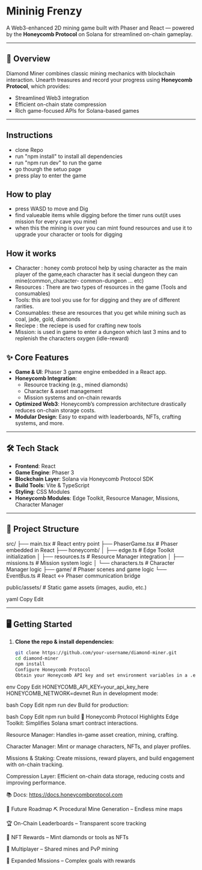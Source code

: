 # Mininig Frenzy

A Web3-enhanced 2D mining game built with Phaser and React — powered by the **Honeycomb Protocol** on Solana for streamlined on-chain gameplay.

---

## 🚀 Overview

Diamond Miner combines classic mining mechanics with blockchain interaction. Unearth treasures and record your progress using **Honeycomb Protocol**, which provides:

-   Streamlined Web3 integration
-   Efficient on-chain state compression
-   Rich game-focused APIs for Solana-based games

---

## Instructions

-   clone Repo
-   run "npm install" to install all dependencies
-   run "npm run dev" to run the game
-   go thourgh the setuo page
-   press play to enter the game

## How to play

-   press WASD to move and Dig
-   find valueable items while digging before the timer runs out(it uses mission for every cave you mine)
-   when this the mining is over you can mint found resources and use it to upgrade your character or tools for digging

## How it works 
- Character : honey comb protocol help by using character as the main player of the game,each character has it secial dungeon they can mine(common_character- common-dungeon ... etc)
- Resources : There are two types of resources in the game (Tools and consumables)
 - Tools: this are tool you use for for digging and they are of different rarities.
 - Consumables: these are resources that you get while mining such as coal, jade, gold, diamonds
- Reciepe : the reciepe is used for crafting new tools
- Mission: is used in game to enter a dungeon which last 3 mins and to replenish the characters oxygen (idle-reward)


## ✨ Core Features

-   **Game & UI**: Phaser 3 game engine embedded in a React app.
-   **Honeycomb Integration**:
    -   Resource tracking (e.g., mined diamonds)
    -   Character & asset management
    -   Mission systems and on-chain rewards
-   **Optimized Web3**: Honeycomb’s compression architecture drastically reduces on-chain storage costs.
-   **Modular Design**: Easy to expand with leaderboards, NFTs, crafting systems, and more.

---

## 🛠 Tech Stack

-   **Frontend**: React
-   **Game Engine**: Phaser 3
-   **Blockchain Layer**: Solana via Honeycomb Protocol SDK
-   **Build Tools**: Vite & TypeScript
-   **Styling**: CSS Modules
-   **Honeycomb Modules**: Edge Toolkit, Resource Manager, Missions, Character Manager

---

## 📂 Project Structure

src/
├── main.tsx # React entry point
├── PhaserGame.tsx # Phaser embedded in React
├── honeycomb/
│ ├── edge.ts # Edge Toolkit initialization
│ ├── resources.ts # Resource Manager integration
│ ├── missions.ts # Mission system logic
│ └── characters.ts # Character Manager logic
├── game/ # Phaser scenes and game logic
└── EventBus.ts # React ↔ Phaser communication bridge

public/assets/ # Static game assets (images, audio, etc.)

yaml
Copy
Edit

---

## 🖥 Getting Started

1. **Clone the repo & install dependencies:**
    ```bash
    git clone https://github.com/your-username/diamond-miner.git
    cd diamond-miner
    npm install
    Configure Honeycomb Protocol
    Obtain your Honeycomb API key and set environment variables in a .env file:
    ```

env
Copy
Edit
HONEYCOMB_API_KEY=your_api_key_here
HONEYCOMB_NETWORK=devnet
Run in development mode:

bash
Copy
Edit
npm run dev
Build for production:

bash
Copy
Edit
npm run build
🐝 Honeycomb Protocol Highlights
Edge Toolkit: Simplifies Solana smart contract interactions.

Resource Manager: Handles in-game asset creation, mining, crafting.

Character Manager: Mint or manage characters, NFTs, and player profiles.

Missions & Staking: Create missions, reward players, and build engagement with on-chain tracking.

Compression Layer: Efficient on-chain data storage, reducing costs and improving performance.

📚 Docs: https://docs.honeycombprotocol.com

🔮 Future Roadmap
⛏️ Procedural Mine Generation – Endless mine maps

🏆 On-Chain Leaderboards – Transparent score tracking

💎 NFT Rewards – Mint diamonds or tools as NFTs

🤝 Multiplayer – Shared mines and PvP mining

🎯 Expanded Missions – Complex goals with rewards


